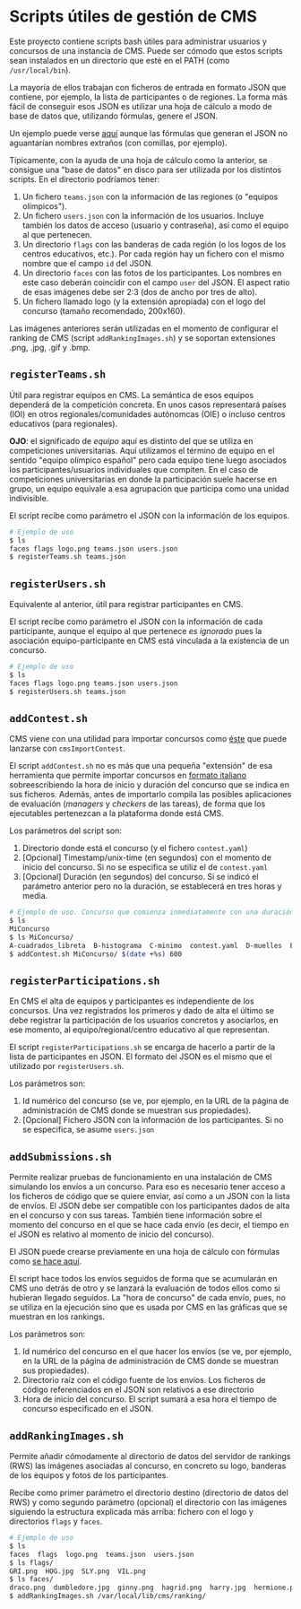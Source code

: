 # Scripts útiles de gestión de CMS

Este proyecto contiene scripts bash útiles para administrar usuarios y concursos de una instancia de CMS. Puede ser cómodo que estos scripts sean instalados en un directorio que esté en el PATH (como `/usr/local/bin`).

La mayoría de ellos trabajan con ficheros de entrada en formato JSON que contiene, por ejemplo, la lista de participantes o de regiones. La forma más fácil de conseguir esos JSON es utilizar una hoja de cálculo a modo de base de datos que, utilizando fórmulas, genere el JSON.

Un ejemplo puede verse [aquí](https://docs.google.com/spreadsheets/d/1DNZ4kaNdbEPauDCkgZ28x01FDKPuLsbMpns1tRb0k-o/) aunque las fórmulas que generan el JSON no aguantarían nombres extraños (con comillas, por ejemplo).

Típicamente, con la ayuda de una hoja de cálculo como la anterior, se consigue una "base de datos" en disco para ser utilizada por los distintos scripts. En el directorio podríamos tener:

1. Un fichero `teams.json` con la información de las regiones (o "equipos olímpicos").
1. Un fichero `users.json` con la información de los usuarios. Incluye también los datos de acceso (usuario y contraseña), así como el equipo al que pertenecen.
1. Un directorio `flags` con las banderas de cada región (o los logos de los centros educativos, etc.). Por cada región hay un fichero con el mismo nombre que el campo `id` del JSON.
1. Un directorio `faces` con las fotos de los participantes. Los nombres en este caso deberán coincidir con el campo `user` del JSON. El aspect ratio de esas imágenes debe ser 2:3 (dos de ancho por tres de alto).
1. Un fichero llamado logo (y la extensión apropiada) con el logo del concurso (tamaño recomendado, 200x160).

Las imágenes anteriores serán utilizadas en el momento de configurar el ranking de CMS
(script `addRankingImages.sh`) y se soportan extensiones .png, .jpg, .gif y
.bmp.

## `registerTeams.sh`

Útil para registrar equipos en CMS. La semántica de esos equipos dependerá de la competición concreta. En unos casos representará países (IOI) en otros regionales/comunidades autónomcas (OIE) o incluso centros educativos (para regionales).

**OJO**: el significado de *equipo* aquí es distinto del que se utiliza en competiciones universitarias. Aquí utilizamos el término de equipo en el sentido "equipo olímpico español" pero cada equipo tiene luego asociados los participantes/usuarios individuales que compiten. En el caso de competiciones universitarias en donde la participación suele hacerse en grupo, un equipo equivale a esa agrupación que participa como una unidad indivisible.

El script recibe como parámetro el JSON con la información de los equipos.

```bash
# Ejemplo de uso
$ ls
faces flags logo.png teams.json users.json
$ registerTeams.sh teams.json
```

## `registerUsers.sh`

Equivalente al anterior, útil para registrar participantes en CMS.

El script recibe como parámetro el JSON con la información de cada participante, aunque el equipo al que pertenece *es ignorado* pues la asociación equipo-participante en CMS está vinculada a la existencia de un concurso.

```bash
# Ejemplo de uso
$ ls
faces flags logo.png teams.json users.json
$ registerUsers.sh teams.json
```

## `addContest.sh`

CMS viene con una utilidad para importar concursos como [éste](https://github.com/olimpiada-informatica/cms-ejemplo-concurso) que puede lanzarse con `cmsImportContest`.

El script `addContest.sh` no es más que una pequeña "extensión" de esa herramienta que permite importar concursos en [formato italiano](https://cms.readthedocs.io/en/latest/External%20contest%20formats.html) sobreescribiendo la hora de inicio y duración del concurso que se indica en sus ficheros. Además, antes de importarlo compila las posibles aplicaciones de evaluación (*managers* y *checkers* de las tareas), de forma que los ejecutables pertenezcan a la plataforma donde está CMS.

Los parámetros del script son:

1. Directorio donde está el concurso (y el fichero `contest.yaml`)
1. [Opcional] Timestamp/unix-time (en segundos) con el momento de inicio del concurso. Si no se especifica se utiliz el de `contest.yaml`
1. [Opcional] Duración (en segundos) del concurso. Si se indicó el parámetro anterior pero no la duración, se establecerá en tres horas y media.

```bash
# Ejemplo de uso. Concurso que comienza inmediatamente con una duración de 10 minutos
$ ls
MiConcurso
$ ls MiConcurso/
A-cuadrados_libreta  B-histograma  C-minimo  contest.yaml  D-muelles  E-tablero_hermoso  README.md
$ addContest.sh MiConcurso/ $(date +%s) 600
```

## `registerParticipations.sh`

En CMS el alta de equipos y participantes es independiente de los concursos. Una vez registrados los primeros y dado de alta el último se debe registrar la participación de los usuarios concretos y asociarlos, en ese momento, al equipo/regional/centro educativo al que representan.

El script `registerParticipations.sh` se encarga de hacerlo a partir de la lista de participantes en JSON. El formato del JSON es el mismo que el utilizado por `registerUsers.sh`.

Los parámetros son:

1. Id numérico del concurso (se ve, por ejemplo, en la URL de la página de administración de CMS donde se muestran sus propiedades).
1. [Opcional] Fichero JSON con la información de los participantes. Si no se especifica, se asume `users.json`

## `addSubmissions.sh`

Permite realizar pruebas de funcionamiento en una instalación de CMS simulando los envíos a un concurso. Para eso es necesario tener acceso a los ficheros de código que se quiere enviar, así como a un JSON con la lista de envíos. El JSON debe ser compatible con los participantes dados de alta en el concurso y con sus tareas. También tiene información sobre el momento del concurso en el que se hace cada envío (es decir, el tiempo en el JSON es relativo al momento de inicio del concurso).

El JSON puede crearse previamente en una hoja de cálculo con fórmulas como [se hace aquí](https://docs.google.com/spreadsheets/d/1DNZ4kaNdbEPauDCkgZ28x01FDKPuLsbMpns1tRb0k-o/).

El script hace todos los envíos seguidos de forma que se acumularán en CMS uno detrás de otro y se lanzará la evaluación de todos ellos como si hubieran llegado seguidos. La "hora de concurso" de cada envío, pues, no se utiliza en la ejecución sino que es usada por CMS en las gráficas que se muestran en los rankings.

Los parámetros son:

1. Id numérico del concurso en el que hacer los envíos (se ve, por ejemplo, en la URL de la página de administración de CMS donde se muestran sus propiedades).
1. Directorio raíz con el código fuente de los envíos. Los ficheros de código referenciados en el JSON son relativos a ese directorio
1. Hora de inicio del concurso. El script sumará a esa hora el tiempo de concurso especificado en el JSON.

## `addRankingImages.sh`

Permite añadir cómodamente al directorio de datos del servidor de rankings (RWS)
las imágenes asociadas al concurso, en concreto su logo, banderas de los equipos
y fotos de los participantes.

Recibe como primer parámetro el directorio destino (directorio de datos del RWS)
y como segundo parámetro (opcional) el directorio con las imágenes siguiendo
la estructura explicada más arriba: fichero con el logo y directorios `flags`
y `faces`.

```bash
# Ejemplo de uso
$ ls
faces  flags  logo.png  teams.json  users.json
$ ls flags/
GRI.png  HOG.jpg  SLY.png  VIL.png
$ ls faces/
draco.png  dumbledore.jpg  ginny.png  hagrid.png  harry.jpg  hermione.png  lucius.png  mcgonagall.jpg  ojoloco.png  ron.jpg  snape.png  voldemort.png
$ addRankingImages.sh /var/local/lib/cms/ranking/
```
